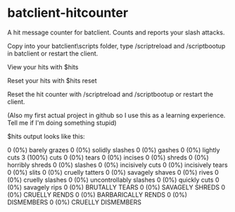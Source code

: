 # batclient-hitcounter
A hit message counter for batclient. 
Counts and reports your slash attacks.

Copy into your batclient\scripts folder, type /scriptreload and /scriptbootup in batclient or restart the client. 

View your hits with $hits

Reset your hits with $hits reset

Reset the hit counter with /scriptreload and /scriptbootup or restart the client.

(Also my first actual project in github so I use this as a learning experience. Tell me if I'm doing something stupid)

$hits output looks like this:

0 (0%) barely grazes
0 (0%) solidly slashes
0 (0%) gashes
0 (0%) lightly cuts
3 (100%) cuts
0 (0%) tears
0 (0%) incises
0 (0%) shreds
0 (0%) horribly shreds
0 (0%) slashes
0 (0%) incisively cuts
0 (0%) incisively tears
0 (0%) slits
0 (0%) cruelly tatters
0 (0%) savagely shaves
0 (0%) rives
0 (0%) cruelly slashes
0 (0%) uncontrollably slashes
0 (0%) quickly cuts
0 (0%) savagely rips
0 (0%) BRUTALLY TEARS
0 (0%) SAVAGELY SHREDS
0 (0%) CRUELLY RENDS
0 (0%) BARBARICALLY RENDS
0 (0%) DISMEMBERS
0 (0%) CRUELLY DISMEMBERS
